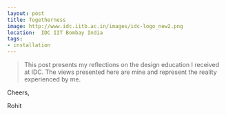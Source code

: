 ```yaml
---
layout: post
title: Togetherness 
image: http://www.idc.iitb.ac.in/images/idc-logo_new2.png
location:  IDC IIT Bombay India
tags:
- installation
---
```


> This post presents my reflections on the design education I received at IDC. The views presented here are mine and represent the reality experienced by me.  



Cheers,

Rohit


      
